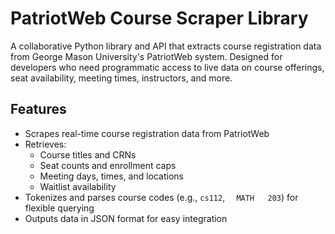 # PatriotWeb Course Scraper Library

A collaborative Python library and API that extracts course registration data from George Mason University's PatriotWeb system. Designed for developers who need programmatic access to live data on course offerings, seat availability, meeting times, instructors, and more.

## Features

- Scrapes real-time course registration data from PatriotWeb
- Retrieves:
  - Course titles and CRNs
  - Seat counts and enrollment caps
  - Meeting days, times, and locations
  - Waitlist availability
- Tokenizes and parses course codes (e.g., `cs112`, `  MATH   203`) for flexible querying
- Outputs data in JSON format for easy integration
